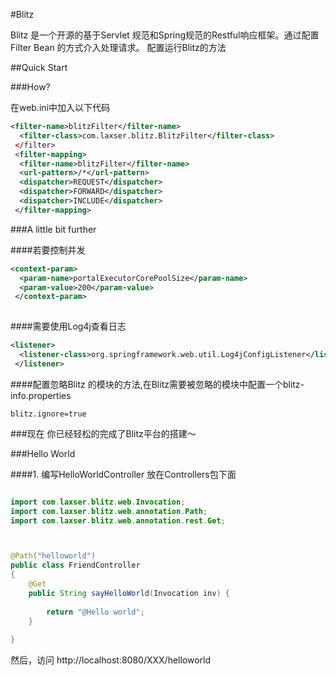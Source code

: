 #Blitz

Blitz 是一个开源的基于Servlet 规范和Spring规范的Restful响应框架。通过配置Filter Bean 的方式介入处理请求。
配置运行Blitz的方法



##Quick Start


###How?

在web.ini中加入以下代码
```xml
<filter-name>blitzFilter</filter-name>
  <filter-class>com.laxser.blitz.BlitzFilter</filter-class>
 </filter>
 <filter-mapping>
  <filter-name>blitzFilter</filter-name>
  <url-pattern>/*</url-pattern>
  <dispatcher>REQUEST</dispatcher>
  <dispatcher>FORWARD</dispatcher>
  <dispatcher>INCLUDE</dispatcher>
 </filter-mapping>
```

###A little bit further 

####若要控制并发


```xml
<context-param>
  <param-name>portalExecutorCorePoolSize</param-name>
  <param-value>200</param-value>
 </context-param>
 
```

####需要使用Log4j查看日志

```xml
<listener>
  <listener-class>org.springframework.web.util.Log4jConfigListener</listener-class>
 </listener>
```


####配置忽略Blitz 的模块的方法,在Blitz需要被忽略的模块中配置一个blitz-info.properties

```
blitz.ignore=true
```
###现在 你已经轻松的完成了Blitz平台的搭建～

###Hello World

####1. 编写HelloWorldController 放在Controllers包下面
```java

import com.laxser.blitz.web.Invocation;
import com.laxser.blitz.web.annotation.Path;
import com.laxser.blitz.web.annotation.rest.Get;



@Path("helloworld")
public class FriendController
{
    @Get
    public String sayHelloWorld(Invocation inv) {
    	
    	return "@Hello world";
    }
    
}
```
然后，访问  http://localhost:8080/XXX/helloworld



